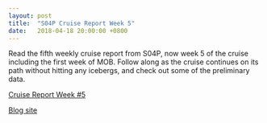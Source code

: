 ```yaml
---
layout: post
title:  "S04P Cruise Report Week 5"
date:   2018-04-18 20:00:00 +0800
---
```

<style>
img + em {
 text-align: justify;
 display: block;
 padding-left: 2em;
 padding-right: 2em;
}
</style>
Read the fifth weekly cruise report from S04P, now week 5 of the cruise including the first week of MOB. Follow along as the cruise continues on its path without hitting any icebergs, and check out some of the preliminary data. 

[Cruise Report Week #5](https://usgoship.ucsd.edu/files/reports/2018_s04p/S04P_Weekly_report_5.pdf)

[Blog site](http://usgoship-s04p2018.blogspot.com)

<!--more-->
